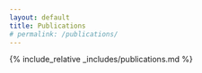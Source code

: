 ```yaml
---
layout: default
title: Publications
# permalink: /publications/
---
```


{% include_relative _includes/publications.md %}
